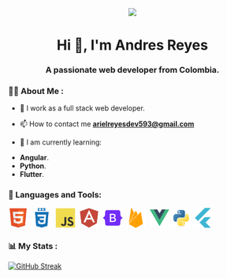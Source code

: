 <div id="header" align="center">
    <img src="https://media.giphy.com/media/qgQUggAC3Pfv687qPC/giphy.gif" width="200" />
    <h1 align="center">Hi 👋, I'm Andres Reyes</h1>
    <h3 align="center">A passionate web developer from Colombia. </h3>
</div>


### 👨‍💻 About Me :

- 📝 I work as a full stack web developer.

- 📫 How to contact me **arielreyesdev593@gmail.com**

- 🌱 I am currently learning:
* **Angular**.
* **Python**.
* **Flutter**.

<div align="left">
    <h3>🔨 Languages and Tools:</h3>
    <div>
        <img src="https://github.com/devicons/devicon/blob/master/icons/html5/html5-original.svg" title="HTML5" alt="HTML" width="40" height="40"/>&nbsp;
        <img src="https://github.com/devicons/devicon/blob/master/icons/css3/css3-plain-wordmark.svg"  title="CSS3" alt="CSS" width="40" height="40"/>&nbsp;
        <img src="https://github.com/devicons/devicon/blob/master/icons/javascript/javascript-original.svg" title="JavaScript" alt="JavaScript" width="40" height="40"/>&nbsp;
        <img src="https://github.com/devicons/devicon/blob/master/icons/angularjs/angularjs-plain.svg" title="JavaScript" alt="JavaScript" width="40" height="40"/>&nbsp;        
        <img src="https://github.com/devicons/devicon/blob/master/icons/bootstrap/bootstrap-plain.svg" title="Bootstrap" alt="Bootstrap" width="40" height="40"/>&nbsp;
        <img src="https://github.com/devicons/devicon/blob/master/icons/firebase/firebase-plain.svg" title="MySQL"  alt="MySQL" width="40" height="40"/>&nbsp;
        <img src="https://github.com/devicons/devicon/blob/master/icons/vuejs/vuejs-original.svg" title="Git" **alt="Git" width="40" height="40"/>
        <img src="https://github.com/devicons/devicon/blob/master/icons/python/python-original.svg" title="Git" **alt="Git" width="40" height="40"/>
         <img src="https://github.com/devicons/devicon/blob/master/icons/flutter/flutter-plain.svg" title="Git" **alt="Git" width="40" height="40"/>        
      </div>
</div>


### 📊 My Stats :

[![GitHub Streak](http://github-readme-streak-stats.herokuapp.com?user=Andres-Reyes&theme=dark&hide_border=verdadero&locale=es)](https://git.io/streak-stats)

